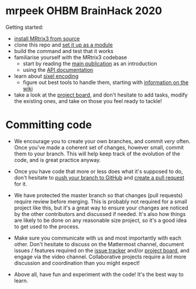 # mrpeek OHBM BrainHack 2020

Getting started:

- [install MRtrix3 from source](https://mrtrix.readthedocs.io/en/latest/installation/build_from_source.html)
- clone this repo and [set it up as a module](https://mrtrix.readthedocs.io/en/latest/tips_and_tricks/external_modules.html)
- build the command and test that it works
- familiarise yourself with the MRtrix3 codebase
  - start by reading the [main publication](https://pubmed.ncbi.nlm.nih.gov/31473352/) as an introduction
  - using the [API documentation](https://www.mrtrix.org/developer-documentation/)
- learn about [sixel encoding](https://en.wikipedia.org/wiki/Sixel)
  - figure out best tools to handle them, starting with [information on the wiki](https://github.com/MRtrix3/mrpeek/wiki)
- take a look at the [project board](https://github.com/MRtrix3/mrpeek/projects/1), and don't hesitate to add tasks, modify the existing ones, and take on those you feel ready to tackle!

# Committing code

- We encourage you to create your own branches, and commit _very_ often. Once you've made a coherent set of changes, however small, commit them to your branch. This will help keep track of the evolution of the code, and is great practice anyway.

- Once you have code that more or less does what it's supposed to do, don't hesitate to [push your branch to GitHub](https://help.github.com/en/github/using-git/pushing-commits-to-a-remote-repository) and [create a pull request](https://help.github.com/en/github/collaborating-with-issues-and-pull-requests/creating-a-pull-request) for it. 

- We have protected the master branch so that changes (pull requests) require review before merging. This is probably not required for a small project like this, but it's a great way to ensure your changes are noticed by the other contributors and discussed if needed. It's also how things are likely to be done on any reasonable size project, so it's a good idea to get used to the process. 

- Make sure you communicate with us and most importantly with each other. Don't hesitate to discuss on the Mattermost channel, document issues / features required on the [issue tracker](https://github.com/MRtrix3/mrpeek/issues) and/or [project board](https://github.com/MRtrix3/mrpeek/projects/1), and engage via the video channel. Collaborative projects require a _lot_ more discussion and coordination than you might expect!

- Above all, have fun and experiment with the code! It's the best way to learn.
